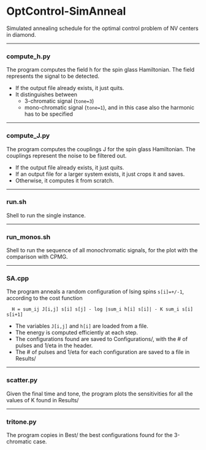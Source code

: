 # OptControl-SimAnneal

Simulated annealing schedule for the optimal control problem of NV centers in diamond.


---
### compute\_h.py

The program computes the field h for the spin glass Hamiltonian. The field represents the signal to be detected.

- If the output file already exists, it just quits.
- It distinguishes between
   - 3-chromatic signal (`tone=3`)
   - mono-chromatic signal (`tone=1`), and in this case also the harmonic has to be specified


---
### compute\_J.py

The program computes the couplings J for the spin glass Hamiltonian. The couplings represent the noise to be filtered out.

- If the output file already exists, it just quits.
- If an output file for a larger system exists, it just crops it and saves.
- Otherwise, it computes it from scratch.


---
### run.sh

Shell to run the single instance.


---
### run\_monos.sh

Shell to run the sequence of all monochromatic signals, for the plot with the comparison with CPMG.


---
### SA.cpp

The program anneals a random configuration of Ising spins `s[i]=+/-1`, according to the cost function
   
      H = sum_ij J[i,j] s[i] s[j] - log |sum_i h[i] s[i]| - K sum_i s[i] s[i+1]

- The variables `J[i,j]` and `h[i]` are loaded from a file.
- The energy is computed efficiently at each step.
- The configurations found are saved to Configurations/, with the # of pulses and 1/eta in the header.
- The # of pulses and 1/eta for each configuration are saved to a file in Results/


---
### scatter.py

Given the final time and tone, the program plots the sensitivities for all the values of K found in Results/


---
### tritone.py

The program copies in Best/ the best configurations found for the 3-chromatic case.
